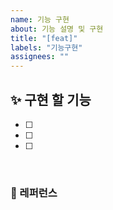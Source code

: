 ```yaml
---
name: 기능 구현
about: 기능 설명 및 구현
title: "[feat]"
labels: "기능구현"
assignees: ""
---
```


## ✨ 구현 할 기능

- [ ]
- [ ]
- [ ]

<br>

### 📕 레퍼런스

